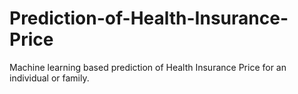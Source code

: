# Prediction-of-Health-Insurance-Price
 Machine learning based prediction of Health Insurance Price for an individual or family.

